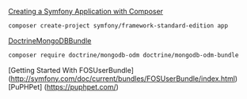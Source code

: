 [Creating a Symfony Application with Composer](http://symfony.com/doc/current/book/installation.html)
```bash
composer create-project symfony/framework-standard-edition app
```

[DoctrineMongoDBBundle](http://symfony.com/doc/current/bundles/DoctrineMongoDBBundle/index.html)
```bash
composer require doctrine/mongodb-odm doctrine/mongodb-odm-bundle
```

[Getting Started With FOSUserBundle] (http://symfony.com/doc/current/bundles/FOSUserBundle/index.html)
[PuPHPet] (https://puphpet.com/)